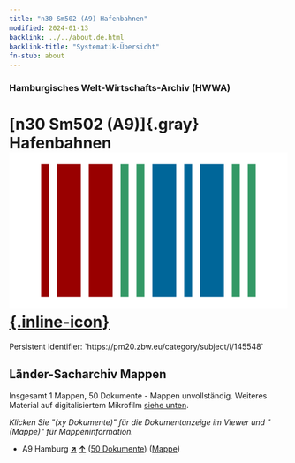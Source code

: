 ```yaml
---
title: "n30 Sm502 (A9) Hafenbahnen"
modified: 2024-01-13
backlink: ../../about.de.html
backlink-title: "Systematik-Übersicht"
fn-stub: about
---
```


### Hamburgisches Welt-Wirtschafts-Archiv (HWWA)

# [n30 Sm502 (A9)]{.gray}&#8201; Hafenbahnen &#160; [![Wikidata](/images/Wikidata-logo.svg "Wikidata"){.inline-icon}](http://www.wikidata.org/entity/Q104711140)

<div class="hint">Persistent Identifier: `https://pm20.zbw.eu/category/subject/i/145548`</div>







## Länder-Sacharchiv Mappen






Insgesamt 1 Mappen, 50 Dokumente - Mappen unvollständig. Weiteres Material auf digitalisiertem Mikrofilm [siehe unten](#filmsections).

_Klicken Sie "(xy Dokumente)" für die Dokumentanzeige im Viewer und "(Mappe)" für Mappeninformation._



- A9 Hamburg [**&nearr;**](../../../geo/i/140905/about.de.html "Hamburg (alle Mappen)") [**&uarr;**](../../../geo/about.de.html#A9 "Ländersystematik") (<a href="https://pm20.zbw.eu/iiifview/folder/sh/140905,145548" title="über: Hamburg : Hafenbahnen" target="_blank">50 Dokumente</a>) ([Mappe](../../../../folder/sh/1409xx/140905/1455xx/145548/about.de.html))



<a id="filmsections" />













